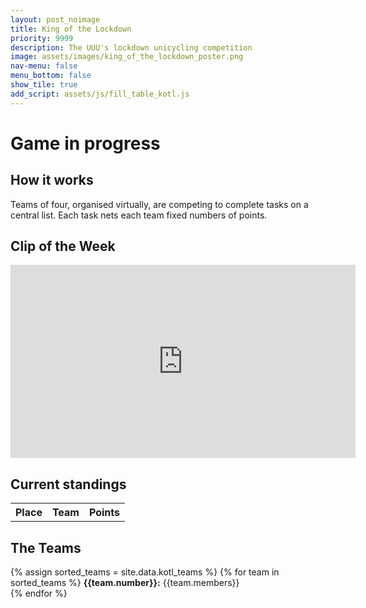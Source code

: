 ```yaml
---
layout: post_noimage
title: King of the Lockdown
priority: 9999
description: The UUU's lockdown unicycling competition 
image: assets/images/king_of_the_lockdown_poster.png
nav-menu: false
menu_bottom: false
show_tile: true
add_script: assets/js/fill_table_kotl.js
---
```

# Game in progress	
## How it works

Teams of four, organised virtually, are competing to complete tasks on a central list. Each task nets each team fixed numbers of points.

## Clip of the Week
<iframe src="https://www.facebook.com/plugins/post.php?href=https%3A%2F%2Fwww.facebook.com%2Ftheunionofukunicyclists%2Fposts%2F2910892852336005&show_text=false&width=552&height=309&appId" width="552" height="309" style="border:none;overflow:hidden" scrolling="no" frameborder="0" allowTransparency="true" allow="encrypted-media"></iframe>

## Current standings

<html>
	<table id='results-table' style="width:90%">
      <tr>
        <th>Place</th>
        <th>Team</th>
        <th>Points</th>
      </tr>
    </table>
</html>

## The Teams
<div>
	{% assign sorted_teams = site.data.kotl_teams %}
	{% for team in sorted_teams %}
	<b>{{team.number}}:</b> {{team.members}}<br>
	{% endfor %}
</div>
